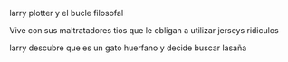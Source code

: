 larry plotter y el bucle filosofal

Vive con sus maltratadores tios que le obligan a utilizar jerseys ridiculos

larry descubre que es un gato huerfano y decide buscar lasaña

